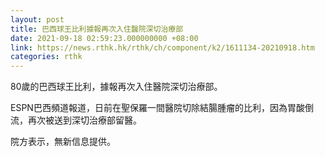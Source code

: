 ```yaml
---
layout: post
title: 巴西球王比利據報再次入住醫院深切治療部
date: 2021-09-18 02:59:23.000000000 +08:00
link: https://news.rthk.hk/rthk/ch/component/k2/1611134-20210918.htm
categories: rthk
---
```


80歲的巴西球王比利，據報再次入住醫院深切治療部。

ESPN巴西頻道報道，日前在聖保羅一間醫院切除結腸腫瘤的比利，因為胃酸倒流，再次被送到深切治療部留醫。

院方表示，無新信息提供。
